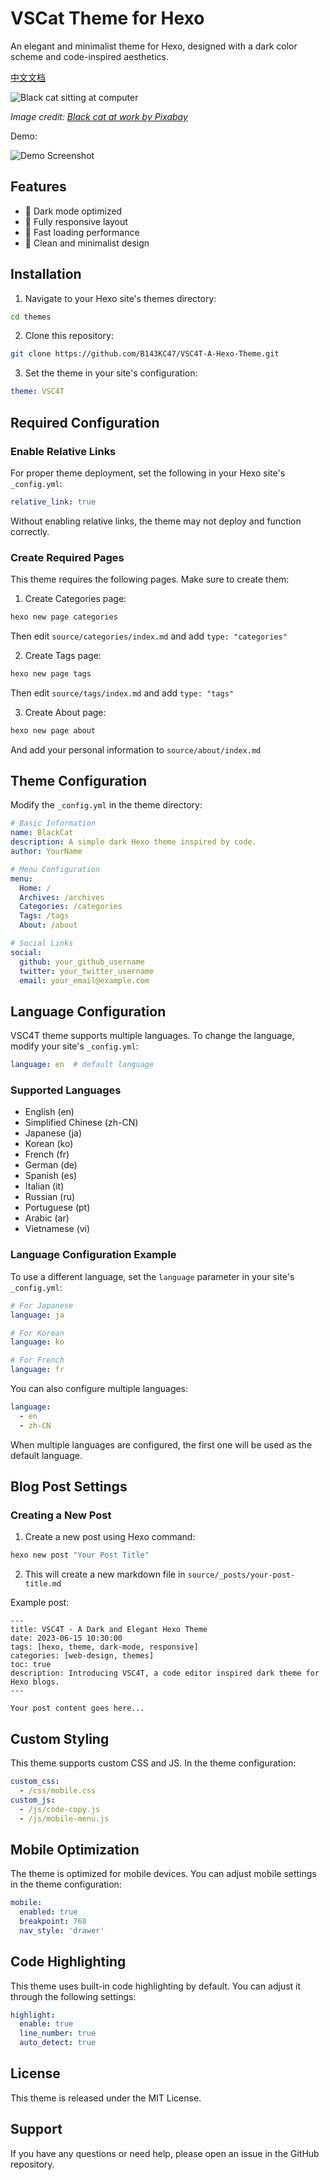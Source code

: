 # VSCat Theme for Hexo

An elegant and minimalist theme for Hexo, designed with a dark color scheme and code-inspired aesthetics.

[中文文档](README.zh-CN.md)

![Black cat sitting at computer](cat.jpg)

*Image credit: [Black cat at work by Pixabay](https://pixabay.com/photos/cat-black-cat-work-computer-963931/)*

Demo:

![Demo Screenshot](VSC4T.png)

## Features

- 🌙 Dark mode optimized
- 📱 Fully responsive layout
- 🚀 Fast loading performance
- 🎨 Clean and minimalist design

## Installation

1. Navigate to your Hexo site's themes directory:
```bash
cd themes
```

2. Clone this repository:
```bash
git clone https://github.com/B143KC47/VSC4T-A-Hexo-Theme.git
```

3. Set the theme in your site's configuration:
```yaml
theme: VSC4T
```

## Required Configuration

### Enable Relative Links

For proper theme deployment, set the following in your Hexo site's `_config.yml`:

```yaml
relative_link: true
```

Without enabling relative links, the theme may not deploy and function correctly.

### Create Required Pages

This theme requires the following pages. Make sure to create them:

1. Create Categories page:
```bash
hexo new page categories
```
Then edit `source/categories/index.md` and add `type: "categories"`

2. Create Tags page:
```bash
hexo new page tags
```
Then edit `source/tags/index.md` and add `type: "tags"`

3. Create About page:
```bash
hexo new page about
```
And add your personal information to `source/about/index.md`

## Theme Configuration

Modify the `_config.yml` in the theme directory:

```yaml
# Basic Information
name: BlackCat
description: A simple dark Hexo theme inspired by code.
author: YourName

# Menu Configuration
menu:
  Home: /
  Archives: /archives
  Categories: /categories
  Tags: /tags
  About: /about

# Social Links
social:
  github: your_github_username
  twitter: your_twitter_username
  email: your_email@example.com
```

## Language Configuration

VSC4T theme supports multiple languages. To change the language, modify your site's `_config.yml`:

```yaml
language: en  # default language
```

### Supported Languages

- English (en)
- Simplified Chinese (zh-CN)
- Japanese (ja)
- Korean (ko)
- French (fr)
- German (de)
- Spanish (es)
- Italian (it)
- Russian (ru)
- Portuguese (pt)
- Arabic (ar)
- Vietnamese (vi)

### Language Configuration Example

To use a different language, set the `language` parameter in your site's `_config.yml`:

```yaml
# For Japanese
language: ja

# For Korean
language: ko

# For French
language: fr
```

You can also configure multiple languages:

```yaml
language: 
  - en
  - zh-CN
```

When multiple languages are configured, the first one will be used as the default language.

## Blog Post Settings

### Creating a New Post

1. Create a new post using Hexo command:
```bash
hexo new post "Your Post Title"
```

2. This will create a new markdown file in `source/_posts/your-post-title.md`


Example post:

```
---
title: VSC4T - A Dark and Elegant Hexo Theme
date: 2023-06-15 10:30:00
tags: [hexo, theme, dark-mode, responsive]
categories: [web-design, themes]
toc: true
description: Introducing VSC4T, a code editor inspired dark theme for Hexo blogs.
---

Your post content goes here...
```

## Custom Styling

This theme supports custom CSS and JS. In the theme configuration:

```yaml
custom_css:
  - /css/mobile.css
custom_js:
  - /js/code-copy.js
  - /js/mobile-menu.js
```

## Mobile Optimization

The theme is optimized for mobile devices. You can adjust mobile settings in the theme configuration:

```yaml
mobile:
  enabled: true
  breakpoint: 768
  nav_style: 'drawer'
```

## Code Highlighting

This theme uses built-in code highlighting by default. You can adjust it through the following settings:

```yaml
highlight:
  enable: true
  line_number: true
  auto_detect: true
```

## License

This theme is released under the MIT License.

## Support

If you have any questions or need help, please open an issue in the GitHub repository.
